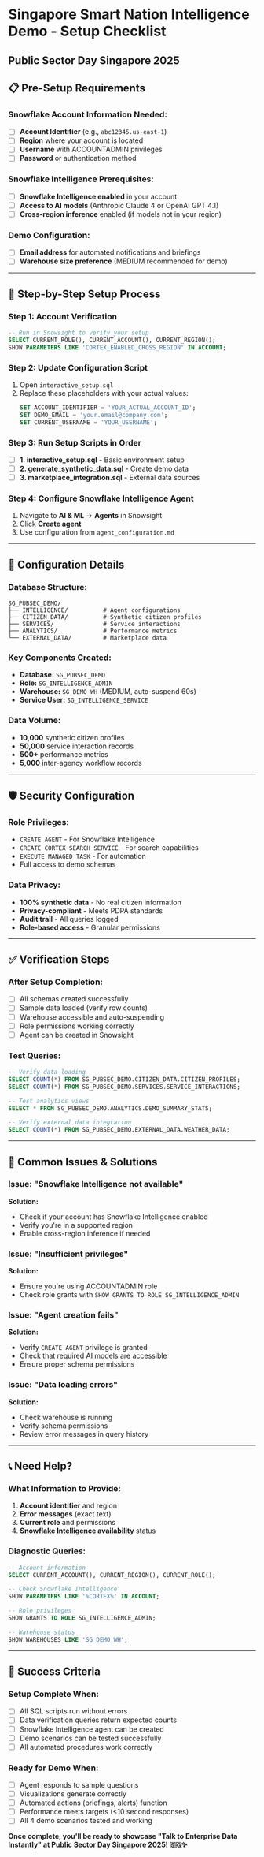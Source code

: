 # Singapore Smart Nation Intelligence Demo - Setup Checklist
## Public Sector Day Singapore 2025

## 📋 **Pre-Setup Requirements**

### **Snowflake Account Information Needed:**
- [ ] **Account Identifier** (e.g., `abc12345.us-east-1`)
- [ ] **Region** where your account is located
- [ ] **Username** with ACCOUNTADMIN privileges
- [ ] **Password** or authentication method

### **Snowflake Intelligence Prerequisites:**
- [ ] **Snowflake Intelligence enabled** in your account
- [ ] **Access to AI models** (Anthropic Claude 4 or OpenAI GPT 4.1)
- [ ] **Cross-region inference** enabled (if models not in your region)

### **Demo Configuration:**
- [ ] **Email address** for automated notifications and briefings
- [ ] **Warehouse size preference** (MEDIUM recommended for demo)

---

## 🚀 **Step-by-Step Setup Process**

### **Step 1: Account Verification**
```sql
-- Run in Snowsight to verify your setup
SELECT CURRENT_ROLE(), CURRENT_ACCOUNT(), CURRENT_REGION();
SHOW PARAMETERS LIKE 'CORTEX_ENABLED_CROSS_REGION' IN ACCOUNT;
```

### **Step 2: Update Configuration Script**
1. Open `interactive_setup.sql`
2. Replace these placeholders with your actual values:
   ```sql
   SET ACCOUNT_IDENTIFIER = 'YOUR_ACTUAL_ACCOUNT_ID';
   SET DEMO_EMAIL = 'your.email@company.com';
   SET CURRENT_USERNAME = 'YOUR_USERNAME';
   ```

### **Step 3: Run Setup Scripts in Order**
- [ ] **1. interactive_setup.sql** - Basic environment setup
- [ ] **2. generate_synthetic_data.sql** - Create demo data
- [ ] **3. marketplace_integration.sql** - External data sources

### **Step 4: Configure Snowflake Intelligence Agent**
1. Navigate to **AI & ML** → **Agents** in Snowsight
2. Click **Create agent**
3. Use configuration from `agent_configuration.md`

---

## 🔧 **Configuration Details**

### **Database Structure:**
```
SG_PUBSEC_DEMO/
├── INTELLIGENCE/          # Agent configurations
├── CITIZEN_DATA/          # Synthetic citizen profiles
├── SERVICES/              # Service interactions
├── ANALYTICS/             # Performance metrics
└── EXTERNAL_DATA/         # Marketplace data
```

### **Key Components Created:**
- **Database:** `SG_PUBSEC_DEMO`
- **Role:** `SG_INTELLIGENCE_ADMIN`
- **Warehouse:** `SG_DEMO_WH` (MEDIUM, auto-suspend 60s)
- **Service User:** `SG_INTELLIGENCE_SERVICE`

### **Data Volume:**
- **10,000** synthetic citizen profiles
- **50,000** service interaction records
- **500+** performance metrics
- **5,000** inter-agency workflow records

---

## 🛡️ **Security Configuration**

### **Role Privileges:**
- `CREATE AGENT` - For Snowflake Intelligence
- `CREATE CORTEX SEARCH SERVICE` - For search capabilities
- `EXECUTE MANAGED TASK` - For automation
- Full access to demo schemas

### **Data Privacy:**
- **100% synthetic data** - No real citizen information
- **Privacy-compliant** - Meets PDPA standards
- **Audit trail** - All queries logged
- **Role-based access** - Granular permissions

---

## ✅ **Verification Steps**

### **After Setup Completion:**
- [ ] All schemas created successfully
- [ ] Sample data loaded (verify row counts)
- [ ] Warehouse accessible and auto-suspending
- [ ] Role permissions working correctly
- [ ] Agent can be created in Snowsight

### **Test Queries:**
```sql
-- Verify data loading
SELECT COUNT(*) FROM SG_PUBSEC_DEMO.CITIZEN_DATA.CITIZEN_PROFILES;
SELECT COUNT(*) FROM SG_PUBSEC_DEMO.SERVICES.SERVICE_INTERACTIONS;

-- Test analytics views
SELECT * FROM SG_PUBSEC_DEMO.ANALYTICS.DEMO_SUMMARY_STATS;

-- Verify external data integration
SELECT COUNT(*) FROM SG_PUBSEC_DEMO.EXTERNAL_DATA.WEATHER_DATA;
```

---

## 🚨 **Common Issues & Solutions**

### **Issue: "Snowflake Intelligence not available"**
**Solution:** 
- Check if your account has Snowflake Intelligence enabled
- Verify you're in a supported region
- Enable cross-region inference if needed

### **Issue: "Insufficient privileges"**
**Solution:**
- Ensure you're using ACCOUNTADMIN role
- Check role grants with `SHOW GRANTS TO ROLE SG_INTELLIGENCE_ADMIN`

### **Issue: "Agent creation fails"**
**Solution:**
- Verify `CREATE AGENT` privilege is granted
- Check that required AI models are accessible
- Ensure proper schema permissions

### **Issue: "Data loading errors"**
**Solution:**
- Check warehouse is running
- Verify schema permissions
- Review error messages in query history

---

## 📞 **Need Help?**

### **What Information to Provide:**
1. **Account identifier** and region
2. **Error messages** (exact text)
3. **Current role** and permissions
4. **Snowflake Intelligence availability** status

### **Diagnostic Queries:**
```sql
-- Account information
SELECT CURRENT_ACCOUNT(), CURRENT_REGION(), CURRENT_ROLE();

-- Check Snowflake Intelligence
SHOW PARAMETERS LIKE '%CORTEX%' IN ACCOUNT;

-- Role privileges
SHOW GRANTS TO ROLE SG_INTELLIGENCE_ADMIN;

-- Warehouse status
SHOW WAREHOUSES LIKE 'SG_DEMO_WH';
```

---

## 🎯 **Success Criteria**

### **Setup Complete When:**
- [ ] All SQL scripts run without errors
- [ ] Data verification queries return expected counts
- [ ] Snowflake Intelligence agent can be created
- [ ] Demo scenarios can be tested successfully
- [ ] All automated procedures work correctly

### **Ready for Demo When:**
- [ ] Agent responds to sample questions
- [ ] Visualizations generate correctly
- [ ] Automated actions (briefings, alerts) function
- [ ] Performance meets targets (<10 second responses)
- [ ] All 4 demo scenarios tested and working

**Once complete, you'll be ready to showcase "Talk to Enterprise Data Instantly" at Public Sector Day Singapore 2025! 🇸🇬✨**
